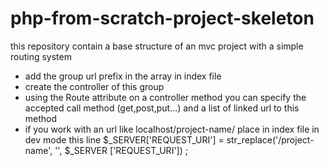 # php-from-scratch-project-skeleton
this repository contain a base structure of an mvc project with a simple routing system 

- add the group url prefix in the array in index file
- create the controller of this group
- using the Route attribute on a controller method you can specify the accepted call method (get,post,put...) and a list of linked url to this method 
- if you work with an url like localhost/project-name/ place in index file in dev mode this line
  $_SERVER['REQUEST_URI'] = str_replace('/project-name', '', $_SERVER ['REQUEST_URI']) ;

